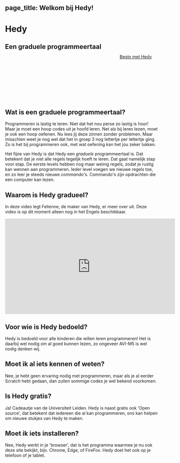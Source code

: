 page_title: Welkom bij Hedy!
---
<div class="-mx-16 -my-12 px-16 py-8 mb-8 bg-cover" style="background-image: url(/images/header.jpg); height: 250px; position: relative;">

<h1 class="font-bold font-slab text-white text-6xl text-shadow-md tracking-wide">Hedy</h1>
<h2 class="font-sans font-light text-white text-shadow-md tracking-wide my-1">Een graduele programmeertaal</h2>

<div style="position: absolute; left: 75%; top: 40%;">
<a class="green-btn text-white px-8 py-4" href="/hedy">Begin met Hedy</a>
</div>

</div>

## Wat is een graduele programmeertaal?

Programmeren is lastig te leren. Niet dat het nou perse zo lastig is hoor! Maar je moet een hoop codes uit je hoofd leren. Net als bij leren lezen, moet je ook een hoop oefenen.
Nu lees jij deze zinnen zonder problemen. Maar misschien weet je nog wel dat het in groep 3 nog lettertje per lettertje ging.
Zo is het bij programmeren ook, met wat oefening kan het jou zeker lukken.

Het fijne van Hedy is dat Hedy een *graduele* programmeertaal is. Dat betekent dat je niet alle regels tegelijk hoeft te leren. Dat gaat namelijk stap voor stap. De eerste levels hebben nog maar weinig regels, zodat je rustig kan wennen aan programmeren. 
Ieder level voegen we nieuwe regels toe, en zo leer je steeds nieuwe *commando's*. Commando's zijn opdrachten die een computer kan lezen.

## Waarom is Hedy gradueel?

In deze video legt Felienne, de maker van Hedy, er meer over uit. Deze video is op dit moment alleen nog in het Engels beschikbaar.
<iframe width="560" height="315" src="https://www.youtube.com/embed/EdqT313rM40" frameborder="0" allow="accelerometer; autoplay; encrypted-media; gyroscope; picture-in-picture" allowfullscreen></iframe>

## Voor wie is Hedy bedoeld?

Hedy is bedoeld voor alle kinderen die willen leren programmeren! Het is daarbij wel nodig om al goed kunnen lezen, zo ongeveer AVI-M5 is wel nodig denken wij.

## Moet ik al iets kennen of weten?
Nee, je hebt geen ervaring nodig met programmeren, maar als je al eerder Scratch hebt gedaan, dan zullen sommige codes je wel bekend voorkomen.

## Is Hedy gratis?

Ja! Cadeautje van de Universiteit Leiden. Hedy is naast gratis ook 'Open source', dat betekent dat iedereen die al kan programmeren, ons kan helpen om nieuwe stukjes van Hedy te maken.

## Moet ik iets installeren?

Nee, Hedy werkt in je 'browser', dat is het programma waarmee je nu ook deze site bekijkt, bijv. Chrome, Edge, of FireFox. Hedy doet het ook op je telefoon of je tablet.
